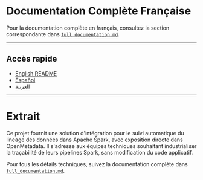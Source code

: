 #  Documentation Complète Française

Pour la documentation complète en français, consultez la section correspondante dans [`full_documentation.md`](./full_documentation.md#-documentation-complète-française).

---

## Accès rapide
- [English README](./README.md)
- [Español](./README-es.md)
- [العربية](./README-ar.md)

---

# Extrait

Ce projet fournit une solution d'intégration pour le suivi automatique du lineage des données dans Apache Spark, avec exposition directe dans OpenMetadata. Il s'adresse aux équipes techniques souhaitant industrialiser la traçabilité de leurs pipelines Spark, sans modification du code applicatif.

Pour tous les détails techniques, suivez la documentation complète dans [`full_documentation.md`](./full_documentation.md#-documentation-complète-française).
